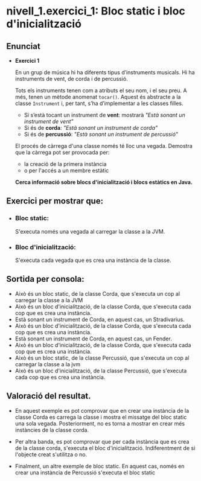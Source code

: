 # nivell_1.exercici_1: Bloc static i bloc d'inicialització

## Enunciat
- **Exercici 1**

  En un grup de música hi ha diferents tipus d’instruments musicals. Hi ha instruments de vent, de corda i de percussió.

  Tots els instruments tenen com a atributs el seu nom, i el seu preu. A més, tenen un mètode anomenat `tocar()`. Aquest és abstracte a la classe `Instrument` i, per tant, s’ha d’implementar a les classes filles.

  - Si s’està tocant un instrument de **vent**: mostrarà _"Està sonant un instrument de vent"_
  - Si és de **corda**: _"Està sonant un instrument de corda"_
  - Si és de **percussió**: _"Està sonant un instrument de percussió"_

  El procés de càrrega d'una classe només té lloc una vegada. Demostra que la càrrega pot ser provocada per:
  - la creació de la primera instància
  - o per l'accés a un membre estàtic

  **Cerca informació sobre blocs d'inicialització i blocs estàtics en Java.**

## Exercici per mostrar que:
- ### Bloc static:
  S'executa només una vegada al carregar la classe a la JVM.
- ### Bloc d'inicialització:
  S'executa cada vegada que es crea una instància de la classe.


## Sortida per consola:
- Això és un bloc static, de la classe Corda, que s'executa un cop al carregar la classe a la JVM
- Això és un bloc d'inicialització, de la classe Corda, que s'executa cada cop que es crea una instància.
- Està sonant un instrument de Corda, en aquest cas, un Stradivarius.
- Això és un bloc d'inicialització, de la classe Corda, que s'executa cada cop que es crea una instància.
- Està sonant un instrument de Corda, en aquest cas, un Fender.
- Això és un bloc d'inicialització, de la classe Corda, que s'executa cada cop que es crea una instància.
- Això és un bloc static, de la classe Percussió, que s'executa un cop al carregar la classe a la jvm
- Això és un bloc d'inicialització, de la classe Percussió, que s'executa cada cop que es crea una instància.

## Valoració del resultat.
* En aquest exemple es pot comprovar que en crear una instància de la classe Corda es carrega la classe
i mostra el missatge del bloc static una sola vegada. Posteriorment, no es torna a mostrar en crear més instàncies
de la classe corda.

* Per altra banda, es pot comprovar que per cada instància que es crea de la classe corda, s'executa
el bloc d'inicialització. Indiferentment de si l'objecte creat s'utilitza o no.

* Finalment, un altre exemple de bloc static. En aquest cas, només en crear una instància de Percussió
s'executa el bloc static

